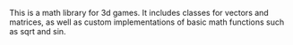 This is a math library for 3d games.
It includes classes for vectors and matrices, as well as custom implementations of basic math functions such as sqrt and sin.
